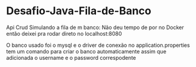 # Desafio-Java-Fila-de-Banco

Api Crud Simulando a fila de m banco:
Não deu tempo de por no Docker então deixei pra rodar direto no localhost:8080

O banco usado foi o mysql e o driver de conexão no application.properties tem um comando para criar o banco automaticamente assim que adicionada o username e o password correspodente
